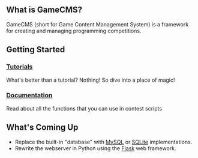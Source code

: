 ## What is GameCMS?
GameCMS (short for Game Content Management System) is a framework for creating and managing programming competitions.

## Getting Started

### [Tutorials](tutorials)
What's better than a tutorial? Nothing! So dive into a place of magic!

### [Documentation](reference)
Read about all the functions that you can use in contest scripts

## What's Coming Up
* Replace the built-in "database" with [MySQL](https://www.mysql.com/) or [SQLite](https://www.sqlite.org/index.html) implementations.
* Rewrite the webserver in Python using the [Flask](https://flask.palletsprojects.com/en/1.1.x/) web framework.
